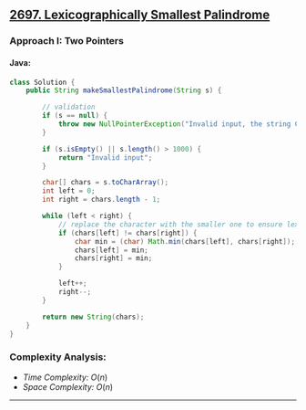 ## [2697. Lexicographically Smallest Palindrome](https://leetcode.com/problems/lexicographically-smallest-palindrome/)

### Approach I: Two Pointers

#### Java:
```java
class Solution {
    public String makeSmallestPalindrome(String s) {

        // validation
        if (s == null) {
            throw new NullPointerException("Invalid input, the string Cannot be null");
        }

        if (s.isEmpty() || s.length() > 1000) {
            return "Invalid input";
        }

        char[] chars = s.toCharArray();
        int left = 0;
        int right = chars.length - 1;

        while (left < right) {
            // replace the character with the smaller one to ensure lexicographical order
            if (chars[left] != chars[right]) {
                char min = (char) Math.min(chars[left], chars[right]);
                chars[left] = min;
                chars[right] = min;
            }

            left++;
            right--;
        }

        return new String(chars);
    }
}
```

[//]: # (#### Go:)

[//]: # (```go)

[//]: # (func solution&#40;&#41; {)

[//]: # ()
[//]: # (})

[//]: # (```)

### Complexity Analysis:

- *Time Complexity:* $O(n)$
- *Space Complexity:* $O(n)$


---

